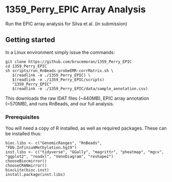 # 1359_Perry_EPIC Array Analysis

Run the EPIC array analysis for Silva et al. (in submission) 

## Getting started

In a Linux environment simply issue the commands:

```
git clone https://github.com/brucemoran/1359_Perry_EPIC
cd 1359_Perry_EPIC
sh scripts/run_RnBeads-probeEMR-corrMatrix.sh \
   $(readlink -e ./1359_Perry_EPIC) \
   $(readlink -e ./1359_Perry_EPIC/scripts)
   "1359_Perry_EPIC"
   $(readlink -e ./1359_Perry_EPIC/data/sample_annotation.csv)
```

This downloads the raw IDAT files (~440MB), EPIC array annotation (~570MB), and runs RnBeads, and our full analysis.
 
### Prerequisites

You will need a copy of R installed, as well as required packages. These can be installed thus:

```
bioc.libs <- c("GenomicRanges", "RnBeads", "FDb.InfiniumMethylation.hg19")
inst.libs <- c("tidyverse", "GGally", "magrittr", "pheatmap", "mgcv", "ggplot2", "readxl", "VennDiagram", "reshape2")
chooseBiocmirror()
chooseCRANmirror()
biocLite(bioc.inst)
install.package(inst.libs)
```
